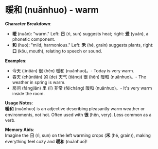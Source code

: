 # **暖和 (nuǎnhuo) - warm**

**Character Breakdown**:  
- **暖** (nuǎn): "warm." Left: **日** (rì, sun) suggests heat; right: **爰** (yuán), a phonetic component.  
- **和** (huo): "mild, harmonious." Left: **禾** (hé, grain) suggests plants, right: **口** (kǒu, mouth), relating to speech or sound.

**Examples**:  
- 今天 (jīntiān) 很 (hěn) 暖和 (nuǎnhuo)。- Today is very warm.  
- 春天 (chūntiān) 的 (de) 天气 (tiānqì) 很 (hěn) 暖和 (nuǎnhuo)。- The weather in spring is warm.  
- 房间 (fángjiān) 里 (lǐ) 非常 (fēicháng) 暖和 (nuǎnhuo)。- It's very warm inside the room.

**Usage Notes**:  
**暖和** (nuǎnhuo) is an adjective describing pleasantly warm weather or environments, not hot. Often used with **很** (hěn, very). Less common as a verb.

**Memory Aids**:  
Imagine the **日** (rì, sun) on the left warming crops (**禾** (hé, grain)), making everything feel cozy and **暖和** (nuǎnhuo)!